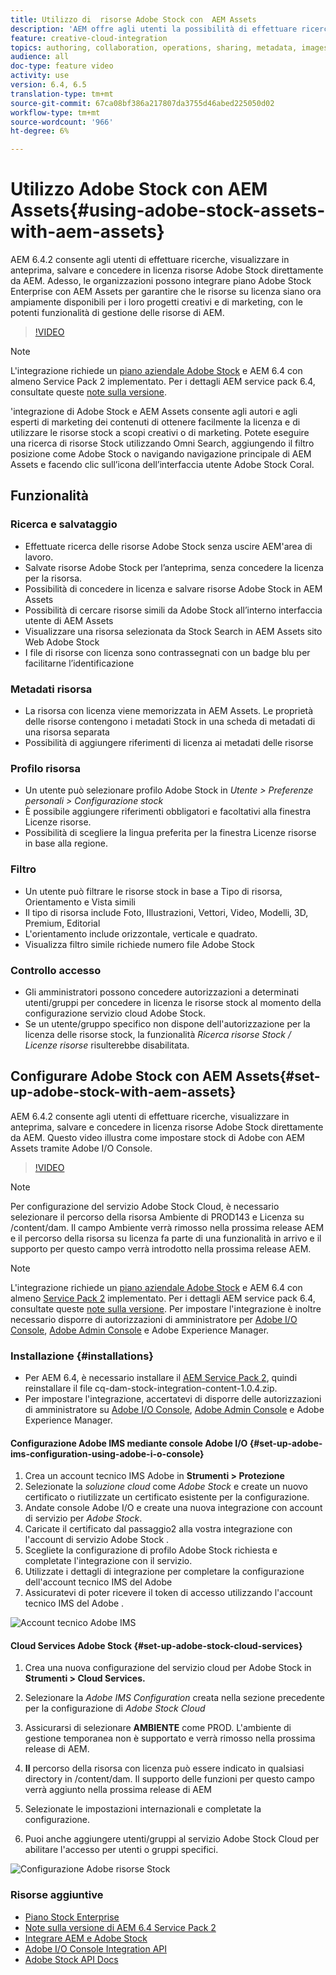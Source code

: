 ```yaml
---
title: Utilizzo di  risorse Adobe Stock con  AEM Assets
description: 'AEM offre agli utenti la possibilità di effettuare ricerche, visualizzare in anteprima, salvare e concedere in licenza  risorse Adobe Stock direttamente da AEM. Adesso, le organizzazioni possono integrare  piano Adobe Stock Enterprise con  AEM Assets per garantire che le risorse su licenza siano ora ampiamente disponibili per i loro progetti creativi e di marketing, con le potenti funzionalità di gestione delle risorse di AEM. '
feature: creative-cloud-integration
topics: authoring, collaboration, operations, sharing, metadata, images, stock
audience: all
doc-type: feature video
activity: use
version: 6.4, 6.5
translation-type: tm+mt
source-git-commit: 67ca08bf386a217807da3755d46abed225050d02
workflow-type: tm+mt
source-wordcount: '966'
ht-degree: 6%

---
```



# Utilizzo  Adobe Stock con  AEM Assets{#using-adobe-stock-assets-with-aem-assets}

AEM 6.4.2 consente agli utenti di effettuare ricerche, visualizzare in anteprima, salvare e concedere in licenza  risorse Adobe Stock direttamente da AEM. Adesso, le organizzazioni possono integrare  piano Adobe Stock Enterprise con  AEM Assets per garantire che le risorse su licenza siano ora ampiamente disponibili per i loro progetti creativi e di marketing, con le potenti funzionalità di gestione delle risorse di AEM.

>[!VIDEO](https://video.tv.adobe.com/v/24678/?quality=9&learn=on)

>[!NOTE]
>
>L&#39;integrazione richiede un [piano aziendale  Adobe Stock](https://landing.adobe.com/en/na/products/creative-cloud/ctir-4625-stock-for-enterprise/index.html) e AEM 6.4 con almeno Service Pack 2 implementato. Per i dettagli AEM service pack 6.4, consultate queste [note sulla versione](https://helpx.adobe.com/it/experience-manager/6-4/release-notes/sp-release-notes.html).

&#39;integrazione di Adobe Stock e  AEM Assets consente agli autori e agli esperti di marketing dei contenuti di ottenere facilmente la licenza e di utilizzare le risorse stock a scopi creativi o di marketing. Potete eseguire una ricerca di risorse Stock utilizzando Omni Search, aggiungendo il filtro posizione come  Adobe Stock o navigando  navigazione principale di AEM Assets e facendo clic sull’icona dell’interfaccia utente  Adobe Stock Coral.

## Funzionalità

### Ricerca e salvataggio

* Effettuate  ricerca delle risorse Adobe Stock senza uscire AEM&#39;area di lavoro.
* Salvate  risorse Adobe Stock per l’anteprima, senza concedere la licenza per la risorsa.
* Possibilità di concedere in licenza e salvare  risorse Adobe Stock in  AEM Assets
* Possibilità di cercare risorse simili da  Adobe Stock all’interno  interfaccia utente di AEM Assets
* Visualizzare una risorsa selezionata da Stock Search in  AEM Assets  sito Web Adobe Stock
* I file di risorse con licenza sono contrassegnati con un badge blu per facilitarne l’identificazione

### Metadati risorsa

* La risorsa con licenza viene memorizzata in  AEM Assets. Le proprietà delle risorse contengono i metadati Stock in una scheda di metadati di una risorsa separata
* Possibilità di aggiungere riferimenti di licenza ai metadati delle risorse

### Profilo risorsa

* Un utente può selezionare  profilo Adobe Stock in *Utente > Preferenze personali > Configurazione stock*
* È possibile aggiungere riferimenti obbligatori e facoltativi alla finestra Licenze risorse.
* Possibilità di scegliere la lingua preferita per la finestra Licenze risorse in base alla regione.

### Filtro

* Un utente può filtrare le risorse stock in base a Tipo di risorsa, Orientamento e Vista simili
* Il tipo di risorsa include Foto, Illustrazioni, Vettori, Video, Modelli, 3D, Premium, Editorial
* L&#39;orientamento include orizzontale, verticale e quadrato.
* Visualizza filtro simile richiede  numero file Adobe Stock

### Controllo accesso

* Gli amministratori possono concedere autorizzazioni a determinati utenti/gruppi per concedere in licenza le risorse stock al momento della configurazione  servizio cloud Adobe Stock.
* Se un utente/gruppo specifico non dispone dell&#39;autorizzazione per la licenza delle risorse stock, la funzionalità *Ricerca risorse Stock / Licenze risorse* risulterebbe disabilitata.

## Configurare  Adobe Stock con  AEM Assets{#set-up-adobe-stock-with-aem-assets}

AEM 6.4.2 consente agli utenti di effettuare ricerche, visualizzare in anteprima, salvare e concedere in licenza  risorse Adobe Stock direttamente da AEM. Questo video illustra come impostare  stock di Adobe con  AEM Assets tramite  Adobe I/O Console.

>[!VIDEO](https://video.tv.adobe.com/v/25043/?quality=12&learn=on)

>[!NOTE]
>
>Per  configurazione del servizio Adobe Stock Cloud, è necessario selezionare il percorso della risorsa Ambiente di PROD143 e Licenza su /content/dam. Il campo Ambiente verrà rimosso nella prossima release AEM e il percorso della risorsa su licenza fa parte di una funzionalità in arrivo e il supporto per questo campo verrà introdotto nella prossima release AEM.

>[!NOTE]
>
>L&#39;integrazione richiede un [piano aziendale  Adobe Stock](https://landing.adobe.com/en/na/products/creative-cloud/ctir-4625-stock-for-enterprise/index.html) e AEM 6.4 con almeno [Service Pack 2](https://www.adobeaemcloud.com/content/marketplace/marketplaceProxy.html?packagePath=/content/companies/public/adobe/packages/cq640/servicepack/AEM-6.4.2.0) implementato. Per i dettagli AEM service pack 6.4, consultate queste [note sulla versione](https://helpx.adobe.com/experience-manager/6-4/release-notes/sp-release-notes.html). Per impostare l&#39;integrazione è inoltre necessario disporre di autorizzazioni di amministratore per [ Adobe I/O Console](https://console.adobe.io/), [Adobe Admin Console](https://adminconsole.adobe.com/) e Adobe Experience Manager.

### Installazione {#installations}

* Per AEM 6.4, è necessario installare il [AEM Service Pack 2](https://www.adobeaemcloud.com/content/marketplace/marketplaceProxy.html?packagePath=/content/companies/public/adobe/packages/cq640/servicepack/AEM-6.4.2.0), quindi reinstallare il file cq-dam-stock-integration-content-1.0.4.zip.
* Per impostare l&#39;integrazione, accertatevi di disporre delle autorizzazioni di amministratore su [ Adobe I/O Console](https://console.adobe.io/), [Adobe Admin Console](https://adminconsole.adobe.com/) e Adobe Experience Manager.

#### Configurazione  Adobe IMS mediante  console Adobe I/O {#set-up-adobe-ims-configuration-using-adobe-i-o-console}

1. Crea un account tecnico IMS  Adobe in **Strumenti > Protezione**
2. Selezionate la *soluzione cloud* come *Adobe Stock* e create un nuovo certificato o riutilizzate un certificato esistente per la configurazione.
3. Andate  console Adobe I/O e create una nuova integrazione con account di servizio per *Adobe Stock*.
4. Caricate il certificato dal passaggio2 alla vostra integrazione con l&#39;account di servizio Adobe Stock .
5. Scegliete la configurazione di profilo Adobe Stock  richiesta e completate l&#39;integrazione con il servizio.
6. Utilizzate i dettagli di integrazione per completare la configurazione dell&#39;account tecnico IMS del Adobe 
7. Assicuratevi di poter ricevere il token di accesso utilizzando l&#39;account tecnico IMS del Adobe .

![Account tecnico Adobe IMS](assets/screen_shot_2018-10-22at12219pm.png)

####  Cloud Services Adobe Stock {#set-up-adobe-stock-cloud-services}

1. Crea una nuova configurazione del servizio cloud per  Adobe Stock in **Strumenti > Cloud Services.**
2. Selezionare la *Adobe IMS Configuration* creata nella sezione precedente per la configurazione di *Adobe Stock Cloud*

3. Assicurarsi di selezionare **AMBIENTE** come PROD. L&#39;ambiente di gestione temporanea non è supportato e verrà rimosso nella prossima release di AEM.
4. **Il** percorso della risorsa con licenza può essere indicato in qualsiasi directory in /content/dam. Il supporto delle funzioni per questo campo verrà aggiunto nella prossima release di AEM
5. Selezionate le impostazioni internazionali e completate la configurazione.
6. Puoi anche aggiungere utenti/gruppi al servizio Adobe Stock Cloud  per abilitare l&#39;accesso per utenti o gruppi specifici.

![Configurazione  Adobe risorse Stock](assets/screen_shot_2018-10-22at12425pm.png)

### Risorse aggiuntive

* [Piano Stock Enterprise](https://landing.adobe.com/en/na/products/creative-cloud/ctir-4625-stock-for-enterprise/index.html)
* [Note sulla versione di AEM 6.4 Service Pack 2](https://helpx.adobe.com/experience-manager/6-4/release-notes/sp-release-notes.html)
* [Integrare AEM e  Adobe Stock](https://helpx.adobe.com/experience-manager/6-5/assets/using/aem-assets-adobe-stock.html#IntegrateAEMandAdobeStock)
* [ Adobe I/O Console Integration API](https://www.adobe.io/apis/cloudplatform/console/authentication/gettingstarted.html)
* [ Adobe Stock API Docs](https://www.adobe.io/apis/creativecloud/stock/docs.html)